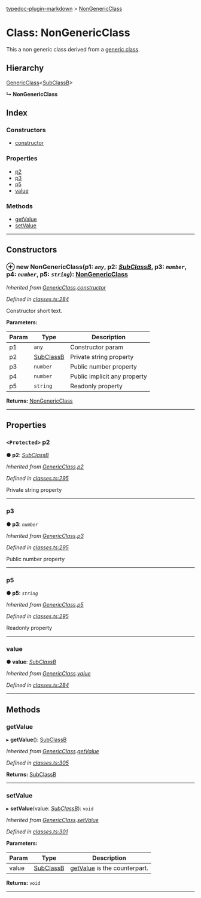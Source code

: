 [typedoc-plugin-markdown](../README.md) > [NonGenericClass](../classes/nongenericclass.md)

# Class: NonGenericClass

This a non generic class derived from a [generic class](genericclass.md).

## Hierarchy

 [GenericClass](genericclass.md)<[SubClassB](subclassb.md)>

**↳ NonGenericClass**

## Index

### Constructors

* [constructor](nongenericclass.md#markdown-header-constructor)

### Properties

* [p2](nongenericclass.md#markdown-header-protected-p2)
* [p3](nongenericclass.md#markdown-header-p3)
* [p5](nongenericclass.md#markdown-header-p5)
* [value](nongenericclass.md#markdown-header-value)

### Methods

* [getValue](nongenericclass.md#markdown-header-getvalue)
* [setValue](nongenericclass.md#markdown-header-setvalue)

---

## Constructors

### ⊕ **new NonGenericClass**(p1: *`any`*, p2: *[SubClassB](subclassb.md)*, p3: *`number`*, p4: *`number`*, p5: *`string`*): [NonGenericClass](nongenericclass.md)

*Inherited from [GenericClass](genericclass.md).[constructor](genericclass.md#markdown-header-constructor)*

*Defined in [classes.ts:284](https://bitbucket.org/owner/repository_name/src/master/src/classes.ts?fileviewer&amp;#x3D;file-view-default#classes.ts-284)*

Constructor short text.

**Parameters:**

| Param | Type | Description |
| ------ | ------ | ------ |
| p1 | `any` |  Constructor param |
| p2 | [SubClassB](subclassb.md) |  Private string property |
| p3 | `number` |  Public number property |
| p4 | `number` |  Public implicit any property |
| p5 | `string` |  Readonly property |

**Returns:** [NonGenericClass](nongenericclass.md)

---

## Properties

### `<Protected>` p2

**●  p2**:  *[SubClassB](subclassb.md)* 

*Inherited from [GenericClass](genericclass.md).[p2](genericclass.md#markdown-header-protected-p2)*

*Defined in [classes.ts:295](https://bitbucket.org/owner/repository_name/src/master/src/classes.ts?fileviewer&amp;#x3D;file-view-default#classes.ts-295)*

Private string property

___

###  p3

**●  p3**:  *`number`* 

*Inherited from [GenericClass](genericclass.md).[p3](genericclass.md#markdown-header-p3)*

*Defined in [classes.ts:295](https://bitbucket.org/owner/repository_name/src/master/src/classes.ts?fileviewer&amp;#x3D;file-view-default#classes.ts-295)*

Public number property

___

###  p5

**●  p5**:  *`string`* 

*Inherited from [GenericClass](genericclass.md).[p5](genericclass.md#markdown-header-p5)*

*Defined in [classes.ts:295](https://bitbucket.org/owner/repository_name/src/master/src/classes.ts?fileviewer&amp;#x3D;file-view-default#classes.ts-295)*

Readonly property

___

###  value

**●  value**:  *[SubClassB](subclassb.md)* 

*Inherited from [GenericClass](genericclass.md).[value](genericclass.md#markdown-header-value)*

*Defined in [classes.ts:284](https://bitbucket.org/owner/repository_name/src/master/src/classes.ts?fileviewer&amp;#x3D;file-view-default#classes.ts-284)*

___

## Methods

###  getValue

▸ **getValue**(): [SubClassB](subclassb.md)

*Inherited from [GenericClass](genericclass.md).[getValue](genericclass.md#markdown-header-getvalue)*

*Defined in [classes.ts:305](https://bitbucket.org/owner/repository_name/src/master/src/classes.ts?fileviewer&amp;#x3D;file-view-default#classes.ts-305)*

**Returns:** [SubClassB](subclassb.md)

___

###  setValue

▸ **setValue**(value: *[SubClassB](subclassb.md)*): `void`

*Inherited from [GenericClass](genericclass.md).[setValue](genericclass.md#markdown-header-setvalue)*

*Defined in [classes.ts:301](https://bitbucket.org/owner/repository_name/src/master/src/classes.ts?fileviewer&amp;#x3D;file-view-default#classes.ts-301)*

**Parameters:**

| Param | Type | Description |
| ------ | ------ | ------ |
| value | [SubClassB](subclassb.md) |  [getValue](nongenericclass.md#markdown-header-getvalue) is the counterpart. |

**Returns:** `void`

___

